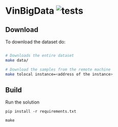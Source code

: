 # VinBigData ![tests](https://github.com/kqf/vinbigdata/workflows/tests/badge.svg)

## Download
To download the dataset do:
```bash

# Downloads the entire dataset
make data/

# Download the samples from the remote machine
make tolocal instance=<address of the instance>
```
## Build

Run the solution
```
pip install -r requirements.txt

make
```
